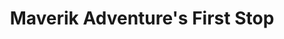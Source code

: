 ---
title: "Maverik Adventure's First Stop"
url: /american-fork/maverik-adventures-first-stop/
shop: convenience
---